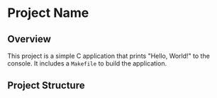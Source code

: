 # Project Name

## Overview
This project is a simple C application that prints "Hello, World!" to the console. It includes a `Makefile` to build the application.

## Project Structure